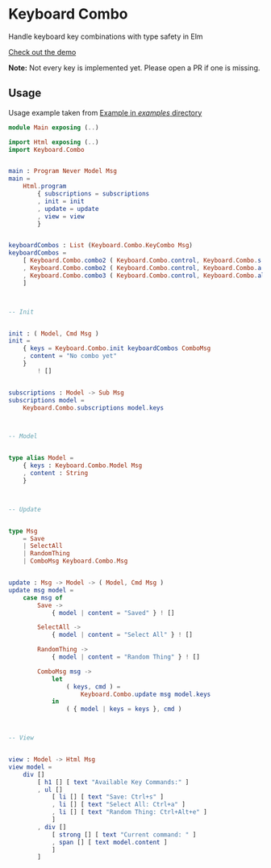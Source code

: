 # Keyboard Combo

Handle keyboard key combinations with type safety in Elm

[Check out the demo](https://embed.ellie-app.com/n3mVWz5gzJ/0)

**Note:** Not every key is implemented yet. Please open a PR if one is missing.

## Usage

Usage example taken from [Example in _examples_ directory](https://github.com/scottcorgan/keyboard-combo/tree/master/examples)

```elm
module Main exposing (..)

import Html exposing (..)
import Keyboard.Combo


main : Program Never Model Msg
main =
    Html.program
        { subscriptions = subscriptions
        , init = init
        , update = update
        , view = view
        }


keyboardCombos : List (Keyboard.Combo.KeyCombo Msg)
keyboardCombos =
    [ Keyboard.Combo.combo2 ( Keyboard.Combo.control, Keyboard.Combo.s ) Save
    , Keyboard.Combo.combo2 ( Keyboard.Combo.control, Keyboard.Combo.a ) SelectAll
    , Keyboard.Combo.combo3 ( Keyboard.Combo.control, Keyboard.Combo.alt, Keyboard.Combo.e ) RandomThing
    ]



-- Init


init : ( Model, Cmd Msg )
init =
    { keys = Keyboard.Combo.init keyboardCombos ComboMsg
    , content = "No combo yet"
    }
        ! []


subscriptions : Model -> Sub Msg
subscriptions model =
    Keyboard.Combo.subscriptions model.keys



-- Model


type alias Model =
    { keys : Keyboard.Combo.Model Msg
    , content : String
    }



-- Update


type Msg
    = Save
    | SelectAll
    | RandomThing
    | ComboMsg Keyboard.Combo.Msg


update : Msg -> Model -> ( Model, Cmd Msg )
update msg model =
    case msg of
        Save ->
            { model | content = "Saved" } ! []

        SelectAll ->
            { model | content = "Select All" } ! []

        RandomThing ->
            { model | content = "Random Thing" } ! []

        ComboMsg msg ->
            let
                ( keys, cmd ) =
                    Keyboard.Combo.update msg model.keys
            in
                ( { model | keys = keys }, cmd )



-- View


view : Model -> Html Msg
view model =
    div []
        [ h1 [] [ text "Available Key Commands:" ]
        , ul []
            [ li [] [ text "Save: Ctrl+s" ]
            , li [] [ text "Select All: Ctrl+a" ]
            , li [] [ text "Random Thing: Ctrl+Alt+e" ]
            ]
        , div []
            [ strong [] [ text "Current command: " ]
            , span [] [ text model.content ]
            ]
        ]
```
